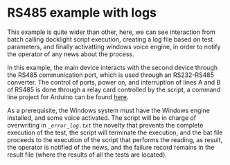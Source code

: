 # RS485 example with logs

This example is quite wider than other, here, we can see interaction from batch calling docklight script execution, creating a log file based on test parameters, and finally activatting windows voice engine, in order to notify the operator of any news about the process.

In this example, the main device interacts with the second device through the RS485 communication port, which is used through an RS232-RS485 converter. The control of ports, power on, and interruption of lines A and B of RS485 is done through a relay card controlled by the script, a  command line project for Arduino can be found [here](https://github.com/farrojo/ArduinoCommandLineInterface).

As a prerequisite, the Windows system must have the Windows engine installed, and some voice activated. The script will be in charge of overwriting in *```_error_log.txt```* the novelty that prevents the complete execution of the test, the script will terminate the execution, and the bat file proceeds to the execution of the script that performs the reading, as result, the operator is notified of the news, and the failure record remains in the result file (where the results of all the tests are located).
